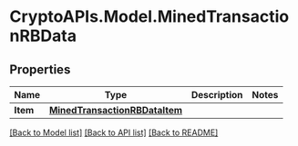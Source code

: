 # CryptoAPIs.Model.MinedTransactionRBData

## Properties

Name | Type | Description | Notes
------------ | ------------- | ------------- | -------------
**Item** | [**MinedTransactionRBDataItem**](MinedTransactionRBDataItem.md) |  | 

[[Back to Model list]](../README.md#documentation-for-models) [[Back to API list]](../README.md#documentation-for-api-endpoints) [[Back to README]](../README.md)

